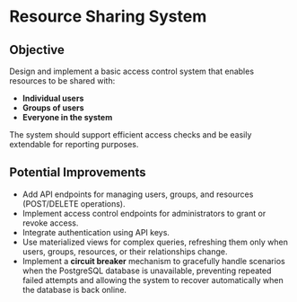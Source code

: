 # Resource Sharing System

## Objective

Design and implement a basic access control system that enables resources to be shared with:

- **Individual users**
- **Groups of users**
- **Everyone in the system**

The system should support efficient access checks and be easily extendable for reporting purposes.



## Potential Improvements

- Add API endpoints for managing users, groups, and resources (POST/DELETE operations).
- Implement access control endpoints for administrators to grant or revoke access.
- Integrate authentication using API keys.
- Use materialized views for complex queries, refreshing them only when users, groups, resources, or their relationships change.
- Implement a **circuit breaker** mechanism to gracefully handle scenarios when the PostgreSQL database is unavailable, preventing repeated failed attempts and allowing the system to recover automatically when the database is back online.